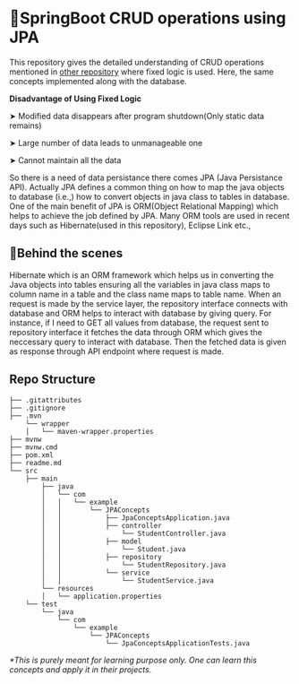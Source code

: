 # 🍃SpringBoot CRUD operations using JPA

This repository gives the detailed understanding of CRUD operations mentioned in <a href="https://github.com/yokeshkumar7105/springboot_CRUD-fixedLogic">other repository</a> where fixed logic is used. Here, the same concepts implemented along with the database.

**Disadvantage of Using Fixed Logic**

➤ Modified data disappears after program shutdown(Only static data remains)

➤ Large number of data leads to unmanageable one

➤ Cannot maintain all the data    

So there is a need of data persistance there comes JPA (Java Persistance API). Actually JPA defines a common thing on how to map the java objects to database (i.e.,) how to convert objects in java class to tables in database. One of the main benefit of JPA is ORM(Object Relational Mapping) which helps to achieve the job defined by JPA. Many ORM tools are used in recent days such as Hibernate(used in this repository), Eclipse Link etc.,

## 🧩Behind the scenes 

Hibernate which is an ORM framework which helps us in converting the Java objects into tables ensuring all the variables in java class maps to column name in a table and the class name maps to table name. When an request is made by the service layer, the repository interface connects with database and ORM helps to interact with database by giving query. For instance, if I need to GET all values from database, the request sent to repository interface it fetches the data through ORM which gives the neccessary query to interact with database. Then the fetched data is given as response through API endpoint where request is made.

## Repo Structure
```
├── .gitattributes
├── .gitignore
├── .mvn
    └── wrapper
    │   └── maven-wrapper.properties
├── mvnw
├── mvnw.cmd
├── pom.xml
├── readme.md
└── src
    ├── main
        ├── java
        │   └── com
        │   │   └── example
        │   │       └── JPAConcepts
        │   │           ├── JpaConceptsApplication.java
        │   │           ├── controller
        │   │               └── StudentController.java
        │   │           ├── model
        │   │               └── Student.java
        │   │           ├── repository
        │   │               └── StudentRepository.java
        │   │           └── service
        │   │               └── StudentService.java
        └── resources
        │   └── application.properties
    └── test
        └── java
            └── com
                └── example
                    └── JPAConcepts
                        └── JpaConceptsApplicationTests.java
```



<i>*This is purely meant for learning purpose only. One can learn this concepts and apply it in their projects.</i>

